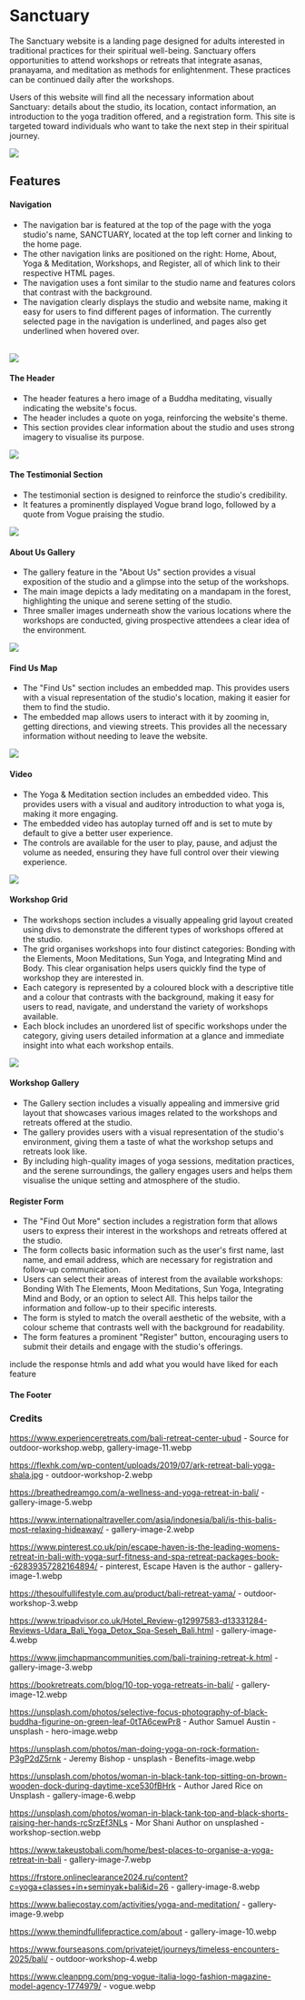 # Sanctuary
The Sanctuary website is a landing page designed for adults interested in traditional practices for their spiritual well-being. Sanctuary offers opportunities to attend workshops or retreats that integrate asanas, pranayama, and meditation as methods for enlightenment. These practices can be continued daily after the workshops.

Users of this website will find all the necessary information about Sanctuary: details about the studio, its location, contact information, an introduction to the yoga tradition offered, and a registration form. This site is targeted toward individuals who want to take the next step in their spiritual journey.

<img src="assets/images/readmeimage.png">

## Features

#### Navigation 
- The navigation bar is featured at the top of the page with the yoga studio's name, SANCTUARY, located at the top left corner and linking to the home page.
- The other navigation links are positioned on the right: Home, About, Yoga & Meditation, Workshops, and Register, all of which link to their respective HTML pages.
- The navigation uses a font similar to the studio name and features colors that contrast with the background.
- The navigation clearly displays the studio and website name, making it easy for users to find different pages of information. The currently selected page in the navigation is underlined, and pages also get underlined when hovered over.
<br>

<img src="assets/images/navbar.png">

#### The Header

- The header features a hero image of a Buddha meditating, visually indicating the website's focus.
- The header includes a quote on yoga, reinforcing the website's theme.
- This section provides clear information about the studio and uses strong imagery to visualise its purpose.

<img src="assets/images/the-header.png">

#### The Testimonial Section

- The testimonial section is designed to reinforce the studio's credibility.
- It features a prominently displayed Vogue brand logo, followed by a quote from Vogue praising the studio.

<img src="assets/images/testimonial-section.png">

#### About Us Gallery
- The gallery feature in the "About Us" section provides a visual exposition of the studio and a glimpse into the setup of the workshops.
- The main image depicts a lady meditating on a mandapam in the forest, highlighting the unique and serene setting of the studio.
- Three smaller images underneath show the various locations where the workshops are conducted, giving prospective attendees a clear idea of the environment.

<img src="assets/images/about-us-gallery.png">

#### Find Us Map
- The "Find Us" section includes an embedded map. This provides users with a visual representation of the studio's location, making it easier for them to find the studio.
- The embedded map allows users to interact with it by zooming in, getting directions, and viewing streets. This provides all the necessary information without needing to leave the website.

<img src="assets/images/map.png">

#### Video

- The Yoga & Meditation section includes an embedded video. This provides users with a visual and auditory introduction to what yoga is, making it more engaging.
- The embedded video has autoplay turned off and is set to mute by default to give a better user experience.
- The controls are available for the user to play, pause, and adjust the volume as needed, ensuring they have full control over their viewing experience.

<img src="assets/images/video.png">

#### Workshop Grid
- The workshops section includes a visually appealing grid layout created using divs to demonstrate the different types of workshops offered at the studio.
- The grid organises workshops into four distinct categories: Bonding with the Elements, Moon Meditations, Sun Yoga, and Integrating Mind and Body. This clear organisation helps users quickly find the type of workshop they are interested in.
- Each category is represented by a coloured block with a descriptive title and a colour that contrasts with the background, making it easy for users to read, navigate, and understand the variety of workshops available.
- Each block includes an unordered list of specific workshops under the category, giving users detailed information at a glance and immediate insight into what each workshop entails.


<img src="assets/images/workshop-grid.png">

#### Workshop Gallery
- The Gallery section includes a visually appealing and immersive grid layout that showcases various images related to the workshops and retreats offered at the studio.
- The gallery provides users with a visual representation of the studio's environment, giving them a taste of what the workshop setups and retreats look like.
- By including high-quality images of yoga sessions, meditation practices, and the serene surroundings, the gallery engages users and helps them visualise the unique setting and atmosphere of the studio.

#### Register Form 
- The "Find Out More" section includes a registration form that allows users to express their interest in the workshops and retreats offered at the studio.
- The form collects basic information such as the user's first name, last name, and email address, which are necessary for registration and follow-up communication.
- Users can select their areas of interest from the available workshops: Bonding With The Elements, Moon Meditations, Sun Yoga, Integrating Mind and Body, or an option to select All. This helps tailor the information and follow-up to their specific interests.
- The form is styled to match the overall aesthetic of the website, with a colour scheme that contrasts well with the background for readability.
- The form features a prominent "Register" button, encouraging users to submit their details and engage with the studio's offerings.


include the response htmls and add what you would have liked for each feature

#### The Footer
















### Credits 
https://www.experienceretreats.com/bali-retreat-center-ubud - Source for outdoor-workshop.webp, gallery-image-11.webp


https://flexhk.com/wp-content/uploads/2019/07/ark-retreat-bali-yoga-shala.jpg - outdoor-workshop-2.webp

https://breathedreamgo.com/a-wellness-and-yoga-retreat-in-bali/ - gallery-image-5.webp

https://www.internationaltraveller.com/asia/indonesia/bali/is-this-balis-most-relaxing-hideaway/ - gallery-image-2.webp

https://www.pinterest.co.uk/pin/escape-haven-is-the-leading-womens-retreat-in-bali-with-yoga-surf-fitness-and-spa-retreat-packages-book--62839357282164894/ - pinterest, Escape Haven is the author - gallery-image-1.webp

https://thesoulfullifestyle.com.au/product/bali-retreat-yama/ - outdoor-workshop-3.webp

https://www.tripadvisor.co.uk/Hotel_Review-g12997583-d13331284-Reviews-Udara_Bali_Yoga_Detox_Spa-Seseh_Bali.html - gallery-image-4.webp

https://www.jimchapmancommunities.com/bali-training-retreat-k.html - gallery-image-3.webp

https://bookretreats.com/blog/10-top-yoga-retreats-in-bali/ - gallery-image-12.webp 

https://unsplash.com/photos/selective-focus-photography-of-black-buddha-figurine-on-green-leaf-0tTA6cewPr8 - Author Samuel Austin - unsplash - hero-image.webp

https://unsplash.com/photos/man-doing-yoga-on-rock-formation-P3gP2dZ5rnk - Jeremy Bishop - unsplash - Benefits-image.webp

https://unsplash.com/photos/woman-in-black-tank-top-sitting-on-brown-wooden-dock-during-daytime-xce530fBHrk - Author Jared Rice on Unsplash - gallery-image-6.webp 

https://unsplash.com/photos/woman-in-black-tank-top-and-black-shorts-raising-her-hands-rcSrzEf3NLs - Mor Shani Author on unsplashed - workshop-section.webp

https://www.takeustobali.com/home/best-places-to-organise-a-yoga-retreat-in-bali - gallery-image-7.webp

https://frstore.onlineclearance2024.ru/content?c=yoga+classes+in+seminyak+bali&id=26 - gallery-image-8.webp

https://www.baliecostay.com/activities/yoga-and-meditation/ - gallery-image-9.webp

https://www.themindfullifepractice.com/about - gallery-image-10.webp 

https://www.fourseasons.com/privatejet/journeys/timeless-encounters-2025/bali/ - outdoor-workshop-4.webp

https://www.cleanpng.com/png-vogue-italia-logo-fashion-magazine-model-agency-1774979/ - vogue.webp